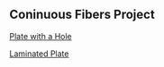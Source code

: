 ## Coninuous Fibers Project
[Plate with a Hole](https://m3lab.github.io/cont_fibers/PlateHole.html)

[Laminated Plate](https://m3lab.github.io/cont_fibers/LamPlate.html)
